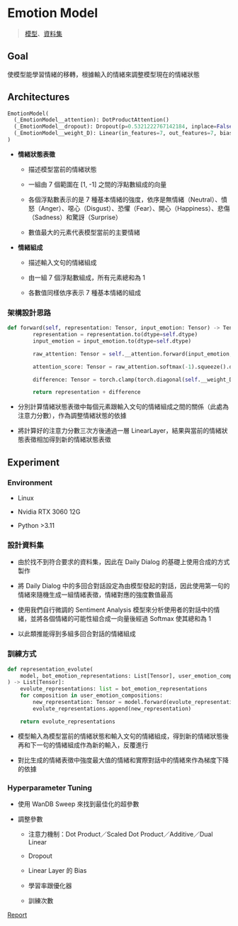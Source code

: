 # Emotion Model

> [模型](https://huggingface.co/hermeschen1116/emotion_model_for_emotion_chat_bot)、[資料集](https://huggingface.co/datasets/hermeschen1116/emotion_transition_from_dialog)

## Goal

使模型能學習情緒的移轉，根據輸入的情緒來調整模型現在的情緒狀態

## Architectures

```python
EmotionModel(
  (_EmotionModel__attention): DotProductAttention()
  (_EmotionModel__dropout): Dropout(p=0.5321222767142184, inplace=False)
  (_EmotionModel__weight_D): Linear(in_features=7, out_features=7, bias=False)
)
```

- **情緒狀態表徵**

  - 描述模型當前的情緒狀態

  - 一組由 7 個範圍在 [1, -1] 之間的浮點數組成的向量

  - 各個浮點數表示的是 7 種基本情緒的強度，依序是無情緒（Neutral）、憤怒（Anger）、噁心（Disgust）、恐懼（Fear）、開心（Happiness）、悲傷（Sadness）和驚訝（Surprise）

  - 數值最大的元素代表模型當前的主要情緒

- **情緒組成**

  - 描述輸入文句的情緒組成

  - 由一組 7 個浮點數組成，所有元素總和為 1

  - 各數值同樣依序表示 7 種基本情緒的組成

### 架構設計思路

```python
def forward(self, representation: Tensor, input_emotion: Tensor) -> Tensor:
		representation = representation.to(dtype=self.dtype)
		input_emotion = input_emotion.to(dtype=self.dtype)

		raw_attention: Tensor = self.__attention.forward(input_emotion, representation.squeeze().diag())

		attention_score: Tensor = raw_attention.softmax(-1).squeeze().diag()

		difference: Tensor = torch.clamp(torch.diagonal(self.__weight_D((attention_score**3))), -1, 1)

		return representation + difference
```

- 分別計算情緒狀態表徵中每個元素跟輸入文句的情緒組成之間的關係（此處為注意力分數），作為調整情緒狀態的依據

- 將計算好的注意力分數三次方後通過一層 LinearLayer，結果與當前的情緒狀態表徵相加得到新的情緒狀態表徵

## Experiment

### Environment

- Linux

- Nvidia RTX 3060 12G

- Python >3.11

### 設計資料集

- 由於找不到符合要求的資料集，因此在 Daily Dialog 的基礎上使用合成的方式製作

- 將 Daily Dialog 中的多回合對話設定為由模型發起的對話，因此使用第一句的情緒來隨機生成一組情緒表徵，情緒對應的強度數值最高

- 使用我們自行微調的 Sentiment Analysis 模型來分析使用者的對話中的情緒，並將各個情緒的可能性組合成一向量後經過 Softmax 使其總和為 1

- 以此類推能得到多組多回合對話的情緒組成

### 訓練方式

```python
def representation_evolute(
	model, bot_emotion_representations: List[Tensor], user_emotion_compositions: List[Tensor]
) -> List[Tensor]:
	evolute_representations: list = bot_emotion_representations
	for composition in user_emotion_compositions:
		new_representation: Tensor = model.forward(evolute_representations[-1], composition)
		evolute_representations.append(new_representation)

	return evolute_representations
```

- 模型輸入為模型當前的情緒狀態和輸入文句的情緒組成，得到新的情緒狀態後再和下一句的情緒組成作為新的輸入，反覆進行

- 對比生成的情緒表徵中強度最大值的情緒和實際對話中的情緒來作為梯度下降的依據

### Hyperparameter Tuning

- 使用 WanDB Sweep 來找到最佳化的超參數

- 調整參數

  - 注意力機制：Dot Product／Scaled Dot Product／Additive／Dual Linear

  - Dropout

  - Linear Layer 的 Bias

  - 學習率跟優化器

  - 訓練次數

[Report](https://wandb.ai/hermeschen1116/emotion-chat-bot-ncu/reports/Emotion-Model-Hyperparamters-Tuning--Vmlldzo5NDUxOTg0)
